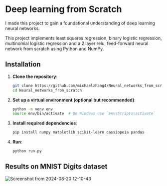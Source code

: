 # Deep learning from Scratch

I made this project to gain a foundational understanding of deep learning neural networks.

This project implements least squares regression, binary logistic regression, multinomial logistic regression and a 2 layer relu, feed-forward neural network from scratch using Python and NumPy.

## Installation

1. **Clone the repository**:
    ```bash
    git clone https://github.com/michaelzhang4/Neural_networks_from_scratch.git
    cd Neural_networks_from_scratch
    ```

2. **Set up a virtual environment (optional but recommended)**:
    ```bash
    python -m venv env
    source env/bin/activate  # On Windows use `env\Scripts\activate`
    ```

3. **Install required dependencies**:
    ```bash
    pip install numpy matplotlib scikit-learn cassiopeia pandas
    ```
4. **Run**:
   ```bash
   python run.py
   ```
## Results on MNIST Digits dataset

![Screenshot from 2024-08-20 12-10-43](https://github.com/user-attachments/assets/665feeb0-d2f6-4a8b-8477-292f3c83d6b1)


